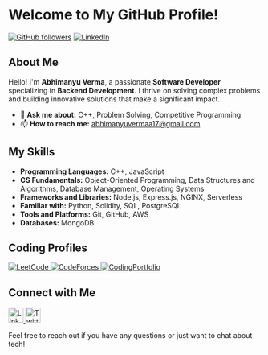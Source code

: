 # Welcome to My GitHub Profile!

[![GitHub followers](https://img.shields.io/github/followers/abhimanyu0x?label=Follow&style=social)](https://github.com/abhimanyu0x)
[![LinkedIn](https://img.shields.io/badge/LinkedIn-Connect-blue)](https://www.linkedin.com/in/abhimanyuvermaa/)

## About Me

Hello! I'm **Abhimanyu Verma**, a passionate **Software Developer** specializing in **Backend Development**. I thrive on solving complex problems and building innovative solutions that make a significant impact.

- 💬 **Ask me about:** C++, Problem Solving, Competitive Programming
- 📫 **How to reach me:** abhimanyuvermaa17@gmail.com

## My Skills

- **Programming Languages:** C++, JavaScript
- **CS Fundamentals:** Object-Oriented Programming, Data Structures and Algorithms, Database Management, Operating Systems
- **Frameworks and Libraries:** Node.js, Express.js, NGINX, Serverless
- **Familiar with:** Python, Solidity, SQL, PostgreSQL
- **Tools and Platforms:** Git, GitHub, AWS
- **Databases:** MongoDB
  
## Coding Profiles

<p align="left">
  <a href="https://leetcode.com/ashu0x">
    <img src="https://img.shields.io/badge/-LeetCode-orange" alt="LeetCode">
  </a>
  <a href="https://codeforces.com/profile/abhimanyuvermas">
    <img src="https://img.shields.io/badge/-CodeForces-blue" alt="CodeForces">
  </a>
  <a href="https://codolio.com/profile/ashu0x">
    <img src="https://img.shields.io/badge/-CodingPortfolio-green" alt="CodingPortfolio">
  </a>
</p>

## Connect with Me

<p align="left">
  <a href="https://www.linkedin.com/in/abhimanyuvermaa/">
    <img src="https://cdn-icons-png.flaticon.com/512/174/174857.png" alt="LinkedIn" width="30" height="30">
  </a>
  <a href="https://x.com/abhimanyu0x">
    <img src="https://cdn-icons-png.flaticon.com/512/733/733579.png" alt="Twitter" width="30" height="30">
  </a>
</p>

Feel free to reach out if you have any questions or just want to chat about tech!
